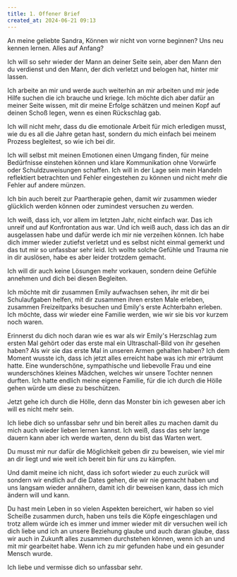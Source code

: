 ```yaml
---
title: 1. Offener Brief 
created_at: 2024-06-21 09:13
---
```


An meine geliebte Sandra,
Können wir nicht von vorne beginnen? Uns neu kennen lernen. Alles auf Anfang? 

Ich will so sehr wieder der Mann an deiner Seite sein, aber den Mann den du verdienst und den Mann, der dich verletzt und belogen hat, hinter mir lassen.

Ich arbeite an mir und werde auch weiterhin an mir arbeiten und mir jede Hilfe suchen die ich brauche und kriege. Ich möchte dich aber dafür an meiner Seite wissen, mit dir meine Erfolge schätzen und meinen Kopf auf deinen Schoß legen, wenn es einen Rückschlag gab. 

Ich will nicht mehr, dass du die emotionale Arbeit für mich erledigen musst, wie du es all die Jahre getan hast, sondern du mich einfach bei meinem Prozess begleitest, so wie ich bei dir. 

Ich will selbst mit meinen Emotionen einen Umgang finden, für meine Bedürfnisse einstehen können und klare Kommunikation ohne Vorwürfe oder Schuldzuweisungen schaffen. Ich will in der Lage sein mein Handeln reflektiert betrachten und Fehler eingestehen zu können und nicht mehr die Fehler auf andere münzen.

Ich bin auch bereit zur Paartherapie gehen, damit wir zusammen wieder glücklich werden können oder zumindest versuchen zu werden.

Ich weiß, dass ich, vor allem im letzten Jahr, nicht einfach war. Das ich unreif und auf Konfrontation aus war. Und ich weiß auch, dass ich das an dir ausgelassen habe und dafür werde ich mir nie verzeihen können. Ich habe dich immer wieder zutiefst verletzt und es selbst nicht einmal gemerkt und das tut mir so unfassbar sehr leid. Ich wollte solche Gefühle und Trauma nie in dir auslösen, habe es aber leider trotzdem gemacht. 

Ich will dir auch keine Lösungen mehr vorkauen, sondern deine Gefühle annehmen und dich bei diesen Begleiten. 

Ich möchte mit dir zusammen Emily aufwachsen sehen, ihr mit dir bei Schulaufgaben helfen, mit dir zusammen ihren ersten Male erleben, zusammen Freizeitparks besuchen und Emily's erste Achterbahn erleben. Ich möchte, dass wir wieder eine Familie werden, wie wir sie bis vor kurzem noch waren. 

Erinnerst du dich noch daran wie es war als wir Emily's Herzschlag zum ersten Mal gehört oder das erste mal ein Ultraschall-Bild von ihr gesehen haben? Als wir sie das erste Mal in unseren Armen gehalten haben? Ich dem Moment wusste ich, dass ich jetzt alles erreicht habe was ich mir erträumt hatte. Eine wunderschöne, sympathische und liebevolle Frau und eine wunderschönes kleines Mädchen, welches wir unsere Tochter nennen durften. Ich hatte endlich meine eigene Familie, für die ich durch die Hölle gehen würde um diese zu beschützen. 

Jetzt gehe ich durch die Hölle, denn das Monster bin ich gewesen aber ich will es nicht mehr sein. 

Ich liebe dich so unfassbar sehr und bin bereit alles zu machen damit du mich auch wieder lieben lernen kannst. Ich weiß, dass das sehr lange dauern kann aber ich werde warten, denn du bist das Warten wert. 

Du musst mir nur dafür die Möglichkeit geben dir zu beweisen, wie viel mir an dir liegt und wie weit ich bereit bin für uns zu kämpfen.

Und damit meine ich nicht, dass ich sofort wieder zu euch zurück will sondern wir endlich  auf die Dates gehen, die wir nie gemacht haben und uns langsam wieder annähern, damit ich dir beweisen kann, dass ich mich ändern will und kann.

Du hast mein Leben in so vielen Aspekten bereichert, wir haben so viel Scheiße zusammen durch, haben uns teils die Köpfe eingeschlagen und trotz allem würde ich es immer und immer wieder mit dir versuchen weil ich dich liebe und ich an unsere Beziehung glaube und auch daran glaube, dass wir auch in Zukunft alles zusammen durchstehen können, wenn ich an und mit mir gearbeitet habe. Wenn ich zu mir gefunden habe und ein gesunder Mensch wurde.

Ich liebe und vermisse dich so unfassbar sehr.